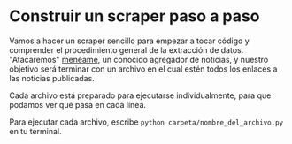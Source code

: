 # Construir un scraper paso a paso

Vamos a hacer un scraper sencillo para empezar a tocar código y comprender el procedimiento general de la extracción de datos. "Atacaremos" [menéame](https://www.meneame.net/), un conocido agregador de noticias, y nuestro objetivo será terminar con un archivo en el cual estén todos los enlaces a las noticias publicadas.

Cada archivo está preparado para ejecutarse individualmente, para que podamos ver qué pasa en cada línea.

Para ejecutar cada archivo, escribe `python carpeta/nombre_del_archivo.py` en tu terminal.